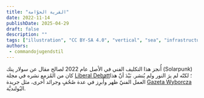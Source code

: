 ```yaml
---
title: "القرية الحوّامة"
date: 2022-11-14
publishDate: 2025-04-29
draft: false
description: ""
tags: ["illustration", "CC BY-SA 4.0", "vertical", "sea", "infrastructure", "reclaimed structure"]
authors:
 - commandojugendstil
---
```


أُنجز هذا التكليف الفني في الأصل عام 2022 لصالح مقال عن سولار پنك (Solarpunk) كان من المُزمع نشره في مجلة [Liberal Debatt](https://www.liberaldebatt.se/)؛ لكنّه لم يرَ النور ولم يُنشر. بَيْدَ أنّ هذا العمل الفنيّ ظهر وأُبرِز في عدة صُحُفٍ وجرائد أخرى، مثل جريدة [Gazeta Wyborcza](https://wyborcza.pl/magazyn/7,124059,29139718,haker-i-aktywista-klimatyczny-mam-dosc-iron-mana-batmana.html) البُولنديَّة.
